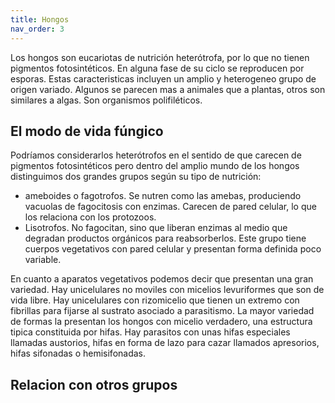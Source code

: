 ```yaml
---
title: Hongos
nav_order: 3
---
```

Los hongos son eucariotas de nutrición heterótrofa, por lo que no tienen pigmentos fotosintéticos. En alguna fase de su ciclo se reproducen por esporas. Estas caracteristicas incluyen un amplio y heterogeneo grupo de origen variado. Algunos se parecen mas a animales que a plantas, otros son similares a algas. Son organismos polifiléticos. 

## El modo de vida fúngico

Podríamos considerarlos heterótrofos en el sentido de que carecen de pigmentos fotosintéticos pero dentro del amplio mundo de los hongos distinguimos dos grandes grupos según su tipo de nutrición: 
- ameboides o fagotrofos. Se nutren como las amebas, produciendo vacuolas de fagocitosis con enzimas. Carecen de pared celular, lo que los relaciona con los protozoos. 
- Lisotrofos. No fagocitan, sino que liberan enzimas al medio que degradan productos orgánicos para reabsorberlos. Este grupo tiene cuerpos vegetativos con pared celular y presentan forma definida poco variable. 

En cuanto a aparatos vegetativos podemos decir que presentan una gran variedad. Hay unicelulares no moviles con micelios levuriformes que son de vida libre. Hay unicelulares con rizomicelio que tienen un extremo con fibrillas para fijarse al sustrato asociado a parasitismo. La mayor variedad de formas la presentan los hongos con micelio verdadero, una estructura tipica constituida por hifas. Hay parasitos con unas hifas especiales llamadas austorios, hifas en forma de lazo para cazar llamados apresorios, hifas sifonadas o hemisifonadas. 

## Relacion con otros grupos



